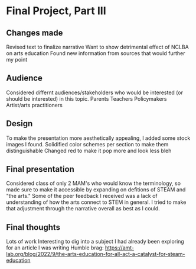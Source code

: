 # Final Project, Part III

## Changes made
Revised text to finalize narrative
Want to show detrimental effect of NCLBA on arts education
Found new information from sources that would further my point

## Audience
Considered differnt audiences/stakeholders who would be interested (or should be interested) in this topic. 
Parents
Teachers
Policymakers
Artist/arts practitioners

## Design
To make the presentation more aesthetically appealing, I added some stock images I found.
Solidified color schemes per section to make them distinguishable
Changed red to make it pop more and look less bleh

## Final presentation
Considered class of only 2 MAM's who would know the terminology, so made sure to make it accessible by expanding on defitions of STEAM and "the arts." Some of the peer feedback I received was a lack of understanding of how the arts connect to STEM in general. I tried to make that adjustment through the narrative overall as best as I could.

## Final thoughts
Lots of work
Interesting to dig into a subject I had already been exploring for an article I was writing
Humble brag: https://amt-lab.org/blog/2022/9/the-arts-education-for-all-act-a-catalyst-for-steam-education



